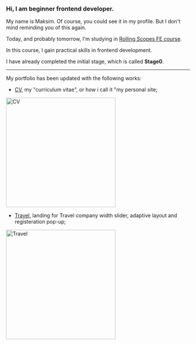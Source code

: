 ### Hi, I am beginner frontend developer.

My name is Maksim. Of course, you could see it in my profile. But I don't mind reminding you of this again.

Today, and probably tomorrow, I'm studying in [Rolling Scopes FE course](https://rs.school/js/ "You can sign up too").

In this course, I gain practical skills in frontend development.

I have already completed the initial stage, which is called **Stage0**.
____

My portfolio has been updated with the following works:
- [CV](https://kuzmishchew.github.io/rsschool-cv/ "my personal site"), my "curriculum vitae", or how i call it "my personal site; 
<img width="300" alt="CV" src="https://user-images.githubusercontent.com/81218729/188485050-bc4e4ce9-5095-465e-93ec-986d8125168d.png">

- [Travel](https://kuzmishchew.github.io/rsschool-travel/travel/ "projet for html, css and little js practic"), landing for Travel company width slider, adaptive layout and registeration pop-up;
<img width="300" alt="Travel" src="https://user-images.githubusercontent.com/81218729/188488384-9382fe50-0edf-42e7-838b-1d7fbe3a191d.png">




<!--
**Kuzmishchew/Kuzmishchew** is a ✨ _special_ ✨ repository because its `README.md` (this file) appears on your GitHub profile.

Here are some ideas to get you started:

- 🔭 I’m currently working on ...
- 🌱 I’m currently learning ...
- 👯 I’m looking to collaborate on ...
- 🤔 I’m looking for help with ...
- 💬 Ask me about ...
- 📫 How to reach me: ...
- 😄 Pronouns: ...
- ⚡ Fun fact: ...
-->
